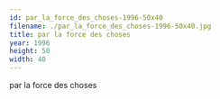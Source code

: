 ```yaml
---
id: par_la_force_des_choses-1996-50x40
filename: ./par_la_force_des_choses-1996-50x40.jpg
title: par la force des choses
year: 1996
height: 50
width: 40
---
```


par la force des choses